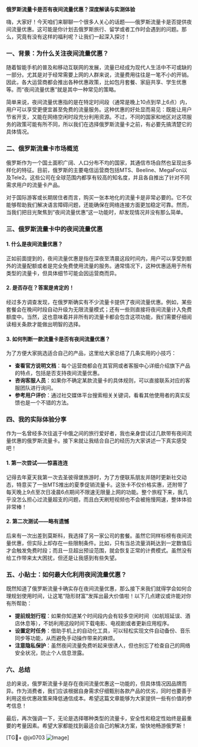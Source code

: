 **俄罗斯流量卡是否有夜间流量优惠？深度解读与实测体验**

嗨，大家好！今天咱们来聊聊一个很多人关心的话题——俄罗斯流量卡是否提供夜间流量优惠。这可能是你计划去俄罗斯旅行、留学或者工作时会遇到的问题。那么，究竟有没有这样的福利呢？让我们一起深入探讨！

### **一、背景：为什么关注夜间流量优惠？**

随着智能手机的普及和移动互联网的发展，流量已经成为现代人生活中不可或缺的一部分。尤其是对于经常需要上网的人群来说，流量费用往往是一笔不小的开销。因此，各大运营商都会推出各种优惠政策，比如包月套餐、家庭共享、学生优惠等。而“夜间流量优惠”就是其中一种常见的策略。

简单来说，夜间流量优惠指的是在特定时间段（通常是晚上10点到早上6点）内，用户可以享受更便宜甚至免费的流量服务。这种优惠的好处显而易见：既能让用户节省开支，又能在网络空闲时段充分利用资源。不过，不同的国家和地区对这项服务的政策可能有所不同，所以我们在选择俄罗斯流量卡之前，有必要先搞清楚它的具体情况。

### **二、俄罗斯流量卡市场概览**

俄罗斯作为一个国土面积广阔、人口分布不均的国家，其通信市场自然也呈现出多样化的特征。目前，俄罗斯的主要电信运营商包括MTS、Beeline、MegaFon以及Tele2。这些公司在全球范围内都享有较高的知名度，并且各自推出了针对不同需求用户的流量卡产品。

对于国际游客或长期居住者而言，购买一张本地化的流量卡是非常必要的。它不仅能够帮助我们解决语言障碍问题，还能确保在网络连接方面更加稳定可靠。然而，当我们把目光聚焦到“夜间流量优惠”这一功能时，却发现情况并没有那么简单。

### **三、俄罗斯流量卡中的夜间流量优惠**

#### **1. 什么是夜间流量优惠？**
正如前面提到的，夜间流量优惠是指在深夜至清晨这段时间内，用户可以享受到额外的流量配额或者是完全免费使用流量的服务。通常情况下，这种优惠适用于所有类型的流量卡，但具体细节可能会因运营商而异。

#### **2. 是否存在？答案是肯定的！**
经过多方调查发现，在俄罗斯确实有不少流量卡提供了夜间流量优惠。例如，某些套餐会在晚间时段自动升级为无限流量模式；还有一些则直接将夜间流量计入免费额度中。当然，这也意味着并非所有的流量卡都会包含这项功能，我们需要仔细阅读相关条款才能做出明智的选择。

#### **3. 如何判断一款流量卡是否有夜间流量优惠？**
为了方便大家挑选适合自己的产品，这里给大家总结了几条实用的小技巧：

- **查看官方说明文档**：每个运营商都会在其官网或者客服中心详细介绍旗下产品的特点，包括是否支持夜间流量优惠。
- **咨询客服人员**：如果你不确定某款流量卡的具体规则，可以直接联系对应的客服团队进行询问。
- **参考用户评价**：通过社交媒体平台搜索相关关键词，看看其他使用者的真实反馈也是一个不错的方法。

### **四、我的实际体验分享**

作为一名曾经多次往返于中俄之间的旅行爱好者，我也亲身尝试过几款带有夜间流量优惠的俄罗斯流量卡。接下来就让我结合自己的经历为大家讲述一下真实感受吧！

#### **1. 第一次尝试——惊喜连连**
记得去年夏天我第一次去圣彼得堡旅游时，为了方便联系朋友并随时更新社交动态，特意买了一张MTS推出的夏季促销流量卡。这张卡不仅价格实惠，还附带了每天晚上9点至次日凌晨6点期间不限速无限量上网的功能。整个旅程下来，我几乎没怎么担心过流量超支的问题，而且白天刷短视频也不会被拖慢网速，整体体验非常棒！

#### **2. 第二次测试——略有遗憾**
后来有一次出差到莫斯科，我选择了另一家公司的套餐。虽然它同样标榜有夜间流量优惠，但实际上却存在一些限制条件。比如，只有当总流量消耗达到一定数值后才会触发免费时段；而且一旦超出预设范围，就会恢复正常的计费模式。虽然没有给工作带来太大困扰，但还是让我感到有些失望。

### **五、小贴士：如何最大化利用夜间流量优惠？**

既然知道了俄罗斯流量卡确实存在夜间流量优惠，那么接下来我们就得学会如何合理规划使用时间，让这笔“隐形财富”发挥出最大价值啦！以下几点建议或许能对你有所帮助：

- **提前规划行程**：如果你知道某个时间段内会有较多空闲时间（如航班延误、酒店休息等），不妨利用这段时间下载电影、电视剧或者更新应用程序。
- **设置定时任务**：借助手机上的自动化工具，可以轻松实现文件自动备份、音乐同步等功能，从而避免手动操作带来的麻烦。
- **注意隐私保护**：虽然夜间流量免费听起来很诱人，但也别忘了检查自己的网络安全状况，防止个人信息泄露。

### **六、总结**

总的来说，俄罗斯流量卡是存在夜间流量优惠这一功能的，但具体情况因品牌而异。作为消费者，我们应该根据自身需求仔细甄别各款产品的优劣，同时也要善于利用这些优惠政策来降低通信成本。希望这篇文章能够为大家提供一些有价值的参考信息！

最后，再次强调一下，无论是选择哪种类型的流量卡，安全性和稳定性始终是最重要的考量因素。希望大家都能找到最适合自己的解决方案，愉快地畅游俄罗斯！

[TG💪+ @jx0703 ![Image](https://github.com/user-attachments/assets/dbca1d08-cadb-493c-b0ec-ad6f7a83f270)]
